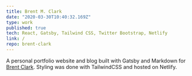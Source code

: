 ```yaml
---
title: Brent M. Clark
date: "2020-03-30T10:40:32.169Z"
type: work
published: true
tech: React, Gatsby, Tailwind CSS, Twitter Bootstrap, Netlify
link: /
repo: brent-clark
---
```


A personal portfolio website and blog built with Gatsby and Markdown for [Brent Clark](https://twitter.com/brent_m_clark).
Styling was done with TailwindCSS and hosted on Netlify.
